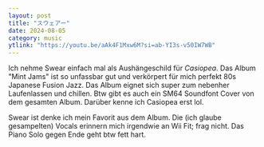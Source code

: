 ```yaml
---
layout: post
title: "スウェアー"
date: 2024-08-05
category: music
ytlink: "https://youtu.be/aAk4F1Mxw6M?si=ab-YI3s-v50IW7WB"
---
```


Ich nehme Swear einfach mal als Aushängeschild für _Casiopea_. Das Album "Mint Jams" ist so unfassbar gut und verkörpert
für mich perfekt 80s Japanese Fusion Jazz. Das Album eignet sich super zum nebenher Laufenlassen und chillen. Btw gibt
es auch ein SM64 Soundfont Cover von dem gesamten Album. Darüber kenne ich Casiopea erst lol.

Swear ist denke ich mein Favorit aus dem Album. Die (ich glaube gesampelten) Vocals erinnern mich irgendwie an Wii Fit;
frag nicht. Das Piano Solo gegen Ende geht btw fett hart.